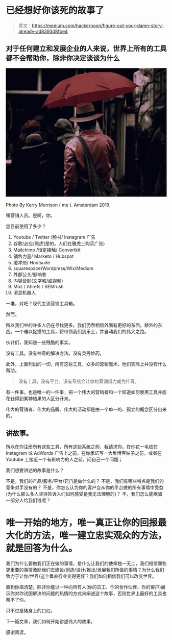 # 已经想好你该死的故事了

> 原文：<https://medium.com/hackernoon/figure-out-your-damn-story-already-ad8393d8fbe4>

## 对于任何建立和发展企业的人来说，世界上所有的工具都不会帮助你，除非你决定谈谈为什么

![](img/125661bfa7236ca62b3401d50bff7645.png)

Photo By Kerry Morrison ( me ). Amsterdam 2019.

嘿营销人员。是啊，你。

您目前使用了多少？

1.  Youtube / Twitter /脸书/ Instagram 广告
2.  谷歌/必应/雅虎(是的，人们在雅虎上购买广告)
3.  Mailchimp /恒定接触/ Convertkit
4.  销售力量/ Marketo / Hubspot
5.  缓冲剂/ Hootsuite
6.  squarespace/Wordpress/Wix/Medium
7.  外部公关/影响者
8.  内容营销(文字和/或视频)
9.  Moz / Ahrefs / SEMrush
10.  消息机器人

一堆，对吧？现代主流营销工具箱。

然而。

所以我们中的许多人仍在寻找更多。我们仍然相信外面有更好的东西。额外的东西。一个难以捉摸的工具，将带领我们到乐土，并自动我们的伟大之路。

伙计们，我知道一些残酷的事实。

没有工具。没有神奇的解决方法。没有灵丹妙药。

此外，上面列出的一切，所有这些工具，众多的营销魔术，他们实际上并没有什么帮助。

> 没有工具，没有平台，没有系统会让你的营销努力成为传奇。

有一件事，也是唯一的一件事，把一个伟大的营销者和一个知道如何使用工具并能花钱得到某种结果的人区分开来。

伟大的营销者、伟大的品牌、伟大的活动都是由一个单一的、孤立的概念区分出来的。

## 讲故事。

所以在你注册所有这些工具，所有这些系统之前，我请求你。在你花一毛钱在 Instagram 或 AdWords 广告上之前，在你承诺写一大堆博客帖子之前，或者在 Youtube 上接近一个有影响力的人之前，问自己一个问题；

我们想要讲述的故事是什么？

不是，我们的产品/服务/平台/窍门是做什么的？
不是，我们有哪些特点是我们的竞争对手没有的？
不是，你怎么认为你的客户会从你的平台做的所有事情中受益(为什么那么多人坚持告诉人们如何感受是我无法理解的)？
不，我们怎么能欺骗一部分人给我们钱呢？

# 唯一开始的地方，唯一真正让你的回报最大化的方法，唯一建立忠实观众的方法，就是回答为什么。

我们为什么要做我们正在做的事情，是什么让我们的使命独一无二，我们相信哪些更重要的事情激励我们去建设/创造/设计/推出/发展我们所做的事情？为什么我们致力于让你/世界/这个垂直行业变得更好？我们如何相信我们可以改变世界。

直到你搞清楚。除非你能以一种向所有人(你的员工、你的合作伙伴、你的客户)展示你对你试图解决的问题的热情的方式来阐述这个故事，否则世界上最好的工具也帮不了你。

只不过是猪身上的口红。

下一篇文章，我们如何开始讲述伟大的故事。

感谢阅读。